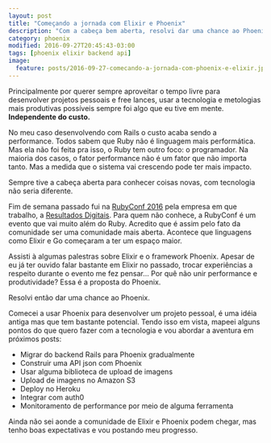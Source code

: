 ```yaml
---
layout: post
title: "Começando a jornada com Elixir e Phoenix"
description: "Com a cabeça bem aberta, resolvi dar uma chance ao Phoenix e Elixir."
category: phoenix
modified: 2016-09-27T20:45:43-03:00
tags: [phoenix elixir backend api]
image:
  feature: posts/2016-09-27-comecando-a-jornada-com-phoenix-e-elixir.jpg
---
```


Principalmente por querer sempre aproveitar o tempo livre para desenvolver projetos pessoais e free lances, usar a tecnologia e metologias mais produtivas possíveis sempre foi algo que eu tive em mente. **Independente do custo.**

No meu caso desenvolvendo com Rails o custo acaba sendo a performance. Todos sabem que Ruby não é linguagem mais performática. Mas ela não foi feita pra isso, o Ruby tem outro foco: o programador. Na maioria dos casos, o fator performance não é um fator que não importa tanto. Mas a medida que o sistema vai crescendo pode ter mais impacto.

Sempre tive a cabeça aberta para conhecer coisas novas, com tecnologia não seria diferente.

Fim de semana passado fui na [RubyConf 2016](http://www.rubyconf.com.br/) pela empresa em que trabalho, a [Resultados Digitais](http://resultadosdigitais.com.br/). Para quem não conhece, a RubyConf é um evento que vai muito além do Ruby. Acredito que é assim pelo fato da comunidade ser uma comunidade mais aberta. Acontece que linguagens como Elixir e Go começaram a ter um espaço maior.

Assisti à algumas palestras sobre Elixir e o framework Phoenix. Apesar de eu já ter ouvido falar bastante em Elixir no passado, trocar experiências a respeito durante o evento me fez pensar... Por quê não unir performance e produtividade? Essa é a proposta do Phoenix.

Resolvi então dar uma chance ao Phoenix.

Comecei a usar Phoenix para desenvolver um projeto pessoal, é uma idéia antiga mas que tem bastante potencial. Tendo isso em vista, mapeei alguns pontos do que quero fazer com a tecnologia e vou abordar a aventura em próximos posts:

- Migrar do backend Rails para Phoenix gradualmente
- Construir uma API json com Phoenix
- Usar alguma biblioteca de upload de imagens
- Upload de imagens no Amazon S3
- Deploy no Heroku
- Integrar com auth0
- Monitoramento de performance por meio de alguma ferramenta

Ainda não sei aonde a comunidade de Elixir e Phoenix podem chegar, mas tenho boas expectativas e vou postando meu progresso.
